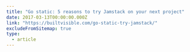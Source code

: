 ```yaml
---
title: "Go static: 5 reasons to try Jamstack on your next project"
date: 2017-03-13T00:00:00.000Z
link: "https://builtvisible.com/go-static-try-jamstack/"
excludeFromSitemap: true
type:
  - article
---
```

